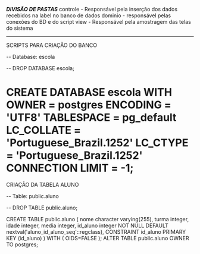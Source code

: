***DIVISÃO DE PASTAS***
controle - Responsável pela inserção dos dados recebidos na label no banco de dados
dominio - responsável pelas conexões do BD e do script 
view - Responsável pela amostragem das telas do sistema

*******************************************************************************************

SCRIPTS PARA CRIAÇÃO DO BANCO

-- Database: escola

-- DROP DATABASE escola;

CREATE DATABASE escola
  WITH OWNER = postgres
       ENCODING = 'UTF8'
       TABLESPACE = pg_default
       LC_COLLATE = 'Portuguese_Brazil.1252'
       LC_CTYPE = 'Portuguese_Brazil.1252'
       CONNECTION LIMIT = -1;
 ==============================================================================================

CRIAÇÃO DA TABELA ALUNO
 
 -- Table: public.aluno

-- DROP TABLE public.aluno;

CREATE TABLE public.aluno
(
  nome character varying(255),
  turma integer,
  idade integer,
  media integer,
  id_aluno integer NOT NULL DEFAULT nextval('aluno_id_aluno_seq'::regclass),
  CONSTRAINT id_aluno PRIMARY KEY (id_aluno)
)
WITH (
  OIDS=FALSE
);
ALTER TABLE public.aluno
  OWNER TO postgres;

